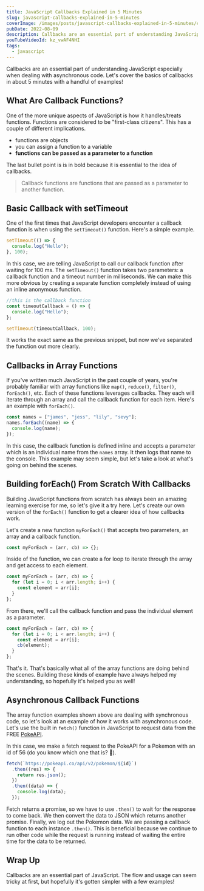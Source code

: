 ```yaml
---
title: JavaScript Callbacks Explained in 5 Minutes
slug: javascript-callbacks-explained-in-5-minutes
coverImage: /images/posts/javascript-callbacks-explained-in-5-minutes/cover.png
pubDate: 2022-08-09
description: Callbacks are an essential part of understanding JavaScript especially when dealing with asynchronous code. Let's cover the basics of callbacks in about 5 minutes with a handful of examples!
youTubeVideoId: kz_vwAF4NHI
tags:
  - javascript
---
```


Callbacks are an essential part of understanding JavaScript especially when dealing with asynchronous code. Let's cover the basics of callbacks in about 5 minutes with a handful of examples!

## What Are Callback Functions?

One of the more unique aspects of JavaScript is how it handles/treats functions. Functions are considered to be "first-class citizens". This has a couple of different implications.

- functions are objects
- you can assign a function to a variable
- **functions can be passed as a parameter to a function**

The last bullet point is is in bold because it is essential to the idea of callbacks.

> Callback functions are functions that are passed as a parameter to another function.

## Basic Callback with setTimeout

One of the first times that JavaScript developers encounter a callback function is when using the `setTimeout()` function. Here's a simple example.

```javascript
setTimeout(() => {
  console.log("Hello");
}, 100);
```

In this case, we are telling JavaScript to call our callback function after waiting for 100 ms. The `setTimeout()` function takes two parameters: a callback function and a timeout number in milliseconds. We can make this more obvious by creating a separate function completely instead of using an inline anonymous function.

```javascript
//this is the callback function
const timeoutCallback = () => {
  console.log("Hello");
};

setTimeout(timeoutCallback, 100);
```

It works the exact same as the previous snippet, but now we've separated the function out more clearly.

## Callbacks in Array Functions

If you've written much JavaScript in the past couple of years, you're probably familiar with array functions like `map()`, `reduce()`, `filter()`, `forEach()`, etc. Each of these functions leverages callbacks. They each will iterate through an array and call the callback function for each item. Here's an example with `forEach()`.

```javascript
const names = ["james", "jess", "lily", "sevy"];
names.forEach((name) => {
  console.log(name);
});
```

In this case, the callback function is defined inline and accepts a parameter which is an individual name from the `names` array. It then logs that name to the console. This example may seem simple, but let's take a look at what's going on behind the scenes.

## Building forEach() From Scratch With Callbacks

Building JavaScript functions from scratch has always been an amazing learning exercise for me, so let's give it a try here. Let's create our own version of the `forEach()` function to get a clearer idea of how callbacks work.

Let's create a new function `myForEach()` that accepts two parameters, an array and a callback function.

```javascript
const myForEach = (arr, cb) => {};
```

Inside of the function, we can create a for loop to iterate through the array and get access to each element.

```javascript
const myForEach = (arr, cb) => {
  for (let i = 0; i < arr.length; i++) {
    const element = arr[i];
  }
};
```

From there, we'll call the callback function and pass the individual element as a parameter.

```javascript
const myForEach = (arr, cb) => {
  for (let i = 0; i < arr.length; i++) {
    const element = arr[i];
    cb(element);
  }
};
```

That's it. That's basically what all of the array functions are doing behind the scenes. Building these kinds of example have always helped my understanding, so hopefully it's helped you as well!

## Asynchronous Callback Functions

The array function examples shown above are dealing with synchronous code, so let's look at an example of how it works with asynchronous code. Let's use the built in `fetch()` function in JavaScript to request data from the FREE [PokeAPI](https://pokeapi.co/).

In this case, we make a fetch request to the PokeAPI for a Pokemon with an id of 56 (do you know which one that is? 👀).

```javascript
fetch(`https://pokeapi.co/api/v2/pokemon/${id}`)
  .then((res) => {
    return res.json();
  })
  .then((data) => {
    console.log(data);
  });
```

Fetch returns a promise, so we have to use `.then()` to wait for the response to come back. We then convert the data to JSON which returns another promise. Finally, we log out the Pokemon data. We are passing a callback function to each instance `.then()`. This is beneficial because we continue to run other code while the request is running instead of waiting the entire time for the data to be returned.

## Wrap Up

Callbacks are an essential part of JavaScript. The flow and usage can seem tricky at first, but hopefully it's gotten simpler with a few examples!
